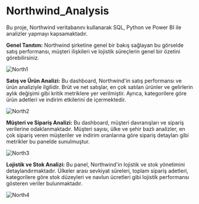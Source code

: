 # Northwind_Analysis
Bu proje, Northwind veritabanını kullanarak SQL, Python ve Power BI ile analizler yapmayı kapsamaktadır.

**Genel Tanıtım:**
Northwind şirketine genel bir bakış sağlayan bu görselde satış performansı, müşteri ilişkileri ve lojistik süreçlerin genel bir özetini görebilirsiniz.

![North1](Görseller/north1.png)

**Satış ve Ürün Analizi:**
Bu dashboard, Northwind'in satış performansı ve ürün analiziyle ilgilidir. Brüt ve net satışlar, en çok satılan ürünler ve gelirlerin aylık değişimi gibi kritik metriklere yer verilmiştir. Ayrıca, kategorilere göre ürün adetleri ve indirim etkilerini de içermektedir.

![North2](Görseller/north2.png)

**Müşteri ve Sipariş Analizi:**
Bu dashboard, müşteri davranışları ve sipariş verilerine odaklanmaktadır. Müşteri sayısı, ülke ve şehir bazlı analizler, en çok sipariş veren müşteriler ve indirim oranlarına göre sipariş detayları gibi metrikler bu panelde sunulmuştur.

![North3](Görseller/north3.png)

**Lojistik ve Stok Analizi:**
Bu panel, Northwind'in lojistik ve stok yönetimini detaylandırmaktadır. Ülkeler arası sevkiyat süreleri, toplam sipariş adetleri, kategorilere göre stok düzeyleri ve navlun ücretleri gibi lojistik performansı gösteren veriler bulunmaktadır.

![North4](Görseller/north4.png)

